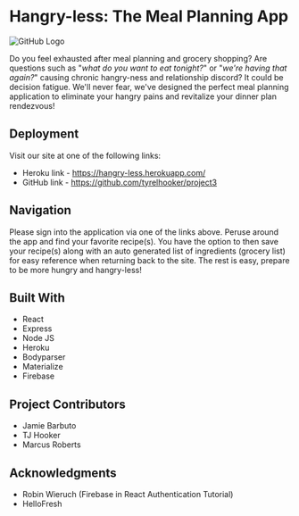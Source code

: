 # Hangry-less: The Meal Planning App

![GitHub Logo](http://4.bp.blogspot.com/-tIQBhqNrqGg/UTDTTnivbBI/AAAAAAAACJE/gfTt1tAT9zY/s1600/freaking+hungry.gif)

Do you feel exhausted after meal planning and grocery shopping? Are questions such as "*what do you want to eat tonight?*" or "*we're having that again?*" causing chronic hangry-ness and relationship discord? It could be decision fatigue. We'll never fear, we've designed the perfect meal planning application to eliminate your hangry pains and revitalize your dinner plan rendezvous!

## Deployment

Visit our site at one of the following links:

* Heroku link  - https://hangry-less.herokuapp.com/ 
* GitHub link -  https://github.com/tyrelhooker/project3


## Navigation
Please sign into the application via one of the links above. Peruse around the app and find your
favorite recipe(s). You have the option to then save your recipe(s) along with an auto generated list of ingredients (grocery list) for easy reference when returning back to the site. The rest is easy, prepare to be more hungry and hangry-less! 


## Built With
 * React
 * Express
 * Node JS
 * Heroku
 * Bodyparser
 * Materialize
 * Firebase
 

 ## Project Contributors
 
 * Jamie Barbuto
 * TJ Hooker
 * Marcus Roberts


 ## Acknowledgments
 
 * Robin Wieruch (Firebase in React Authentication Tutorial)
 * HelloFresh
